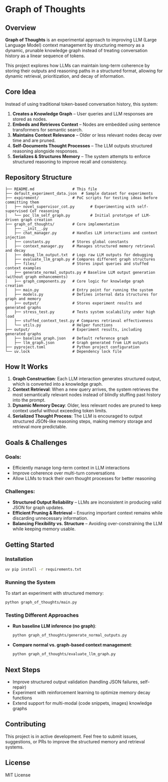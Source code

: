 # Graph of Thoughts

## Overview
**Graph of Thoughts** is an experimental approach to improving LLM (Large Language Model) context management by structuring memory as a dynamic, prunable knowledge graph instead of treating conversation history as a linear sequence of tokens.

This project explores how LLMs can maintain long-term coherence by storing their outputs and reasoning paths in a structured format, allowing for dynamic retrieval, prioritization, and decay of information.

## Core Idea
Instead of using traditional token-based conversation history, this system:
1. **Creates a Knowledge Graph** – User queries and LLM responses are stored as nodes.
2. **Embeds and Retrieves Context** – Nodes are embedded using sentence transformers for semantic search.
3. **Maintains Context Relevance** – Older or less relevant nodes decay over time and are pruned.
4. **Self-Documents Thought Processes** – The LLM outputs structured reasoning alongside responses.
5. **Serializes & Structures Memory** – The system attempts to enforce structured reasoning to improve recall and consistency.

## Repository Structure
```
├── README.md                 # This file
├── default_experiment_data.json  # Sample dataset for experiments
├── expirement/               # PoC scripts for testing ideas before committing them
│   ├── novel_supervisor_cot.py       # Experimenting with self-supervised CoT reasoning
│   └── poc_llm_self_graph.py         # Initial prototype of LLM-driven graph creation
├── graph_of_thoughts/        # Core implementation
│   ├── __init__.py
│   ├── chat_manager.py       # Handles LLM interactions and context injection
│   ├── constants.py          # Stores global constants
│   ├── context_manager.py    # Manages structured memory retrieval and decay
│   ├── debug_llm_output.txt  # Logs raw LLM outputs for debugging
│   ├── evaluate_llm_graph.py # Compares different graph structures
│   ├── files/                # Stores input queries and stuffed context examples
│   ├── generate_normal_outputs.py # Baseline LLM output generation (without graph enhancements)
│   ├── graph_components.py   # Core logic for knowledge graph creation
│   ├── main.py               # Entry point for running the system
│   ├── models.py             # Defines internal data structures for graph and memory
│   ├── output/               # Stores experiment results and generated graphs
│   ├── stress_test.py        # Tests system scalability under high load
│   ├── stuffed_context_test.py # Compares retrieval effectiveness
│   └── utils.py              # Helper functions
├── output/                   # Experiment results, including generated graphs
│   ├── baseline_graph.json   # Default reference graph
│   ├── llm_graph.json        # Graph generated from LLM outputs
├── pyproject.toml            # Python project configuration
└── uv.lock                   # Dependency lock file
```

## How It Works
1. **Graph Construction**: Each LLM interaction generates structured output, which is converted into a knowledge graph.
2. **Context Retrieval**: When a new query arrives, the system retrieves the most semantically relevant nodes instead of blindly stuffing past history into the prompt.
3. **Dynamic Memory Decay**: Older, less relevant nodes are pruned to keep context useful without exceeding token limits.
4. **Serialized Thought Process**: The LLM is encouraged to output structured JSON-like reasoning steps, making memory storage and retrieval more predictable.

## Goals & Challenges
### Goals:
- Efficiently manage long-term context in LLM interactions
- Improve coherence over multi-turn conversations
- Allow LLMs to track their own thought processes for better reasoning

### Challenges:
- **Structured Output Reliability** – LLMs are inconsistent in producing valid JSON for graph updates.
- **Efficient Pruning & Retrieval** – Ensuring important context remains while discarding unnecessary information.
- **Balancing Flexibility vs. Structure** – Avoiding over-constraining the LLM while keeping memory usable.

## Getting Started
### Installation
```bash
uv pip install -r requirements.txt
```

### Running the System
To start an experiment with structured memory:
```bash
python graph_of_thoughts/main.py
```

### Testing Different Approaches
- **Run baseline LLM inference (no graph)**:
  ```bash
  python graph_of_thoughts/generate_normal_outputs.py
  ```
- **Compare normal vs. graph-based context management**:
  ```bash
  python graph_of_thoughts/evaluate_llm_graph.py
  ```

## Next Steps
- Improve structured output validation (handling JSON failures, self-repair)
- Experiment with reinforcement learning to optimize memory decay functions
- Extend support for multi-modal (code snippets, images) knowledge graphs

## Contributing
This project is in active development. Feel free to submit issues, suggestions, or PRs to improve the structured memory and retrieval systems.

## License
MIT License

